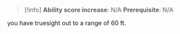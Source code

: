 >[!info]
>**Ability score increase**: N/A
>**Prerequisite**: N/A

you have truesight out to a range of 60 ft.
